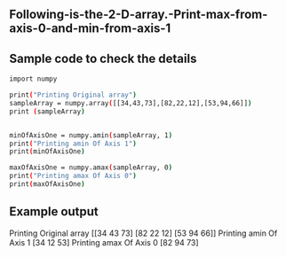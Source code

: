 ## Following-is-the-2-D-array.-Print-max-from-axis-0-and-min-from-axis-1
## Sample code to check the details 
```sh
import numpy

print("Printing Original array")
sampleArray = numpy.array([[34,43,73],[82,22,12],[53,94,66]]) 
print (sampleArray)


minOfAxisOne = numpy.amin(sampleArray, 1) 
print("Printing amin Of Axis 1")
print(minOfAxisOne)

maxOfAxisOne = numpy.amax(sampleArray, 0) 
print("Printing amax Of Axis 0")
print(maxOfAxisOne)
```
## Example output
Printing Original array
[[34 43 73]
 [82 22 12]
 [53 94 66]]
Printing amin Of Axis 1
[34 12 53]
Printing amax Of Axis 0
[82 94 73]
